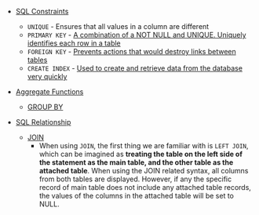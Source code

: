 - [SQL Constraints](https://www.w3schools.com/sql/sql_constraints.asp)
  - `UNIQUE` - Ensures that all values in a column are different
  - `PRIMARY KEY` - [A combination of a NOT NULL and UNIQUE. Uniquely identifies each row in a table](https://www.w3schools.com/sql/sql_primarykey.asp)
  - `FOREIGN KEY` - [Prevents actions that would destroy links between tables](https://www.w3schools.com/sql/sql_foreignkey.asp)
  - `CREATE INDEX` - [Used to create and retrieve data from the database very quickly](https://www.w3schools.com/sql/sql_create_index.asp)


- [Aggregate Functions]()
  - [GROUP BY](https://www.udemy.com/course/the-ultimate-mysql-bootcamp-go-from-sql-beginner-to-expert/learn/lecture/34435200#overview)

- [SQL Relationship](https://leetcode.com/explore/learn/card/sql-language/684/sql-relationship/4337/)
  - [JOIN](https://leetcode.com/explore/learn/card/sql-language/684/sql-relationship/4337/#:~:text=What%20You%20Will,need%20through%20JOIN.) 
    - When using `JOIN`, the first thing we are familiar with is `LEFT JOIN`, which can be imagined as 
      **treating the table on the left side of the statement as the main table, and the other table as the attached table**. When using the 
      JOIN related syntax, all columns from both tables are displayed. However, if any the specific record of main table does not include 
      any attached table records, the values of the columns in the attached table will be set to NULL.


  